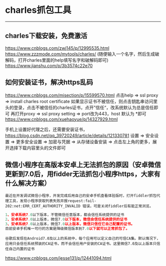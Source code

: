 <!--
 * @Author: your name
 * @Date: 2022-01-25 12:35:05
 * @LastEditTime: 2022-01-25 14:37:06
 * @LastEditors: Please set LastEditors
 * @Description: 打开koroFileHeader查看配置 进行设置: https://github.com/OBKoro1/koro1FileHeader/wiki/%E9%85%8D%E7%BD%AE
 * @FilePath: /zhiyuanyun/Users/wuqiang/workspace/blog/常用工具网站/charles抓包工具.md
-->
# charles抓包工具
***

## charles下载安装，免费激活
https://www.cnblogs.com/zwj145/p/12995535.html
https://www.zzzmode.com/mytools/charles/ (随便输入一个名字，然后生成破解码，打开charles里面的help填写名字和破解码即可)
https://www.jianshu.com/p/3b3574c22e70

## 如何安装证书，解决https乱码
https://www.cnblogs.com/misection/p/15599570.html
点击help => ssl proxy => install charles root certificate
如果显示证书不被信任，则点击钥匙串访问里头的登录，点击不被信任的charles证书，点开”信任“，改系统默认为总是信任即可
再打开proxy => ssl proxy setting => port改为443，host 默认为 *即可
https://www.cnblogs.com/xuehaoyue/p/14327929.html

手机上设置好代理之后，还需要安装证书，
https://blog.csdn.net/qq_39720249/article/details/121330781
设置 => 安全设置 => 更多安全设置 => 加密与凭据 => 从存储设备安装 => 点击左上角的更多，展开选择下载内容里头的文件即可

## 微信小程序在高版本安卓上无法抓包的原因（安卓微信更新到7.0后，用fidder无法抓包小程序https，大家有什么解决方案）
`最近在开发调试微信小程序，开发完成后用自己的安卓手机查看体验版时，打开fiddler抓包代理工具，发现小程序获取列表失败并报request:fail-202:net:ERR_CERT_AUTHORITY_INVALID 错误，可是关闭fiddler后有能正常浏览。`
```js
1、安卓系统7.0以下版本，不管微信任意版本，都会信任系统提供的证书
2、安卓系统7.0以上版本，微信7.0以下版本，微信会信任系统提供的证书
3、安卓系统7.0以上版本，微信7.0以上版本，微信只信任它自己配置的证书。
目前安卓手机唯一可行的方案是降级微信版本到7.0以下就可以正常抓包了。
```
`谷歌后发现在Android7.0及以上的系统中，每个应用可以定义自己的可信CA集。默认情况下，应用只会信任系统预装的CA证书，而不会信任用户安装的CA证书。这里微信7.0及以上版本只信任自己内置的证书`

https://www.cnblogs.com/jesse131/p/12441094.html